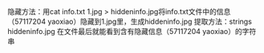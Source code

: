 隐藏方法：用cat info.txt 1.jpg > hiddeninfo.jpg将info.txt文件中的信息（57117204 yaoxiao）隐藏到1.jpg里，生成hiddeninfo.jpg
提取方法：strings hiddeninfo.jpg 在文件最后就能看到含有隐藏信息（57117204 yaoxiao）的字符串
